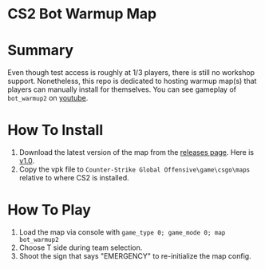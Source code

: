 # CS2 Bot Warmup Map

# Summary
Even though test access is roughly at 1/3 players, there is still no workshop support. Nonetheless, this repo is dedicated to hosting warmup map(s) that players can manually install for themselves. You can see gameplay of `bot_warmup2` on [youtube](https://www.youtube.com/watch?v=5fFOHmCqRcU).

# How To Install

1. Download the latest version of the map from the [releases page](https://github.com/matth2k/bot_warmup/releases). Here is [v1.0](https://github.com/matth2k/bot_warmup/releases/download/v1.0/bot_warmup2.vpk).
2. Copy the vpk file to `Counter-Strike Global Offensive\game\csgo\maps` relative to where CS2 is installed.

# How To Play
1. Load the map via console with `game_type 0; game_mode 0; map bot_warmup2`
2. Choose T side during team selection.
3. Shoot the sign that says "EMERGENCY" to re-initialize the map config.
